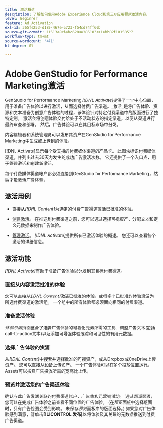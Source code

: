 ```yaml
---
title: 激活概述
description: 了解如何使用Adobe Experience Cloud和第三方应用程序激活内容。
level: Beginner
feature: Ad Activation
exl-id: 365fe253-d189-467e-a723-f54cd74ff60b
source-git-commit: 11513e8cb4bc629ae205183aa1ebb02f18150527
workflow-type: tm+mt
source-wordcount: '471'
ht-degree: 0%

---
```


# Adobe GenStudio for Performance Marketing激活

GenStudio for Performance Marketing _[!DNL Activate]_&#x200B;提供了一个中心位置，用于准备广告体验以进行激活，从而选择付费广告渠道。_&#x200B;激活&#x200B;_是将广告体验、资源和文本准备为创意广告体验的过程，该体验针对特定付费渠道中的版面进行了独特定制。 激活会将创意体验交付给处于不活动状态的指定渠道，以便从渠道进行最终审查和部署。 然后，广告体验可以在其目标市场中分发。

内容编辑者和系统管理员可以发布其资产在GenStudio for Performance Marketing中生成或上传到的体验。

[!DNL Activate]显示每个受支持的付费媒体渠道的产品卡。 此图块标识付费媒体渠道，并列出过去30天内发生的成功广告激活次数。 它还提供了一个入口点，用于管理激活和创建新激活。

每个付费媒体渠道帐户都必须连接到GenStudio for Performance Marketing，然后才能激活广告体验。

## 激活用例

* 直接从&#x200B;_[!DNL Content]_&#x200B;为选定的付费广告渠道激活已批准的体验。

* [创建激活](create-activation.md)。 在推送到付费渠道之前，您可以通过选择可视资产、分配文本和定义元数据来制作广告体验。

* [管理激活](manage-activations.md)。 _[!DNL Activate]_&#x200B;提供所有已激活体验的概述。 您还可以查看各个激活的详细信息。

## 激活功能

_[!DNL Activate]_&#x200B;有助于准备广告体验以分发到其目标付费渠道。

### 直接从内容激活批准的体验

您可以直接从&#x200B;_[!DNL Content]_&#x200B;激活已批准的体验，或将多个已批准的体验激活为所选付费渠道的激活组。 一个组中的所有体验都必须面向相同的付费渠道。

### 准备激活体验

_体验设置_&#x200B;页面整合了选择广告体验的可视化元素所需的工具、调整广告文本(包括call-to-action文本)以及添加可增强体验跟踪和可见性的有用元数据。

### 选择广告体验的资源

从&#x200B;_[!DNL Content]_&#x200B;中搜索并选择批准的可视资产，或从Dropbox或OneDrive上传资产。 您可以直接从设备上传资产。 一个广告体验可以在多个投放位置运行。 Assets可以按照广告投放所需的宽高比上传。

### 预览并激活您的广告渠道体验

确认与此广告激活关联的付费渠道帐户、广告集和元营销活动。 通过&#x200B;_预览_&#x200B;面板，您可以在完成广告体验之前查看不同位置的广告体验。 (在&#x200B;_预览_&#x200B;面板中选择版面时，只有广告视图会受到影响。 未保存&#x200B;_预览_&#x200B;面板中的版面选择。) 如果您对广告体验感到满意，请单击&#x200B;**[!UICONTROL 发布]**&#x200B;以将体验及其关联的元数据推送到付费广告渠道。

